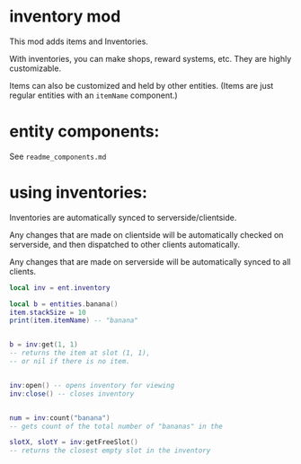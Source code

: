 
# inventory mod

This mod adds items and Inventories.

With inventories, you can make shops, reward systems, etc.
They are highly customizable.

Items can also be customized and held by other entities.
(Items are just regular entities with an `itemName` component.)


# entity components:
See `readme_components.md`



# using inventories:
Inventories are automatically synced to serverside/clientside.

Any changes that are made on clientside will be automatically
checked on serverside, and then dispatched to other clients automatically.

Any changes that are made on serverside will be automatically
synced to all clients.


```lua
local inv = ent.inventory

local b = entities.banana()
item.stackSize = 10
print(item.itemName) -- "banana"
```

```lua

b = inv:get(1, 1) 
-- returns the item at slot (1, 1), 
-- or nil if there is no item.


inv:open() -- opens inventory for viewing
inv:close() -- closes inventory


num = inv:count("banana") 
-- gets count of the total number of "bananas" in the 

slotX, slotY = inv:getFreeSlot() 
-- returns the closest empty slot in the inventory


```
 

